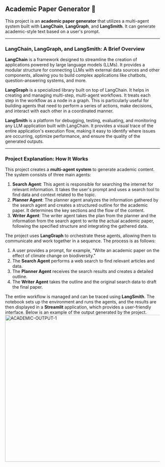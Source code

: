## Academic Paper Generator 📝

This project is an **academic paper generator** that utilizes a multi-agent system built with **LangChain**, **LangGraph**, and **LangSmith**. It can generate academic-style text based on a user's prompt. 

***

### LangChain, LangGraph, and LangSmith: A Brief Overview

**LangChain** is a framework designed to streamline the creation of applications powered by large language models (LLMs). It provides a modular structure for connecting LLMs with external data sources and other components, allowing you to build complex applications like chatbots, question-answering systems, and more. 

**LangGraph** is a specialized library built on top of LangChain. It helps in creating and managing multi-step, multi-agent workflows. It treats each step in the workflow as a node in a graph. This is particularly useful for building agents that need to perform a series of actions, make decisions, and interact with each other in a coordinated manner. 

**LangSmith** is a platform for debugging, testing, evaluating, and monitoring any LLM application built with LangChain. It provides a visual trace of the entire application's execution flow, making it easy to identify where issues are occurring, optimize performance, and ensure the quality of the generated outputs.

***

### Project Explanation: How It Works

This project creates a **multi-agent system** to generate academic content. The system consists of three main agents:

1.  **Search Agent**: This agent is responsible for searching the internet for relevant information. It takes the user's prompt and uses a search tool to find data and context related to the topic.
2.  **Planner Agent**: The planner agent analyzes the information gathered by the search agent and creates a structured outline for the academic paper. It determines the key sections and the flow of the content.
3.  **Writer Agent**: The writer agent takes the plan from the planner and the information from the search agent to write the actual academic paper, following the specified structure and integrating the gathered data.

The project uses **LangGraph** to orchestrate these agents, allowing them to communicate and work together in a sequence. The process is as follows:

1.  A user provides a prompt, for example, "Write an academic paper on the effect of climate change on biodiversity."
2.  The **Search Agent** performs a web search to find relevant articles and data. 
3.  The **Planner Agent** receives the search results and creates a detailed outline.
4.  The **Writer Agent** takes the outline and the original search data to draft the final paper.

The entire workflow is managed and can be traced using **LangSmith**. The notebook sets up the environment and runs the agents, and the results are then displayed in a **Streamlit** application, which provides a user-friendly interface. Below is an example of the output generated by the project. 
<img width="960" height="477" alt="ACADEMIC-OUTPUT-1" src="https://github.com/user-attachments/assets/78e9f09c-b808-4959-a0e2-fbecbbaa54b9" />


